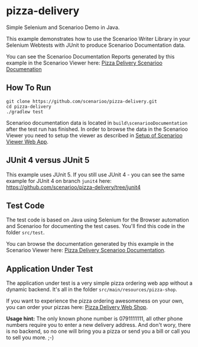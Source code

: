 # pizza-delivery

Simple Selenium and Scenarioo Demo in Java.

This example demonstrates how to use the Scenarioo Writer Library in your Selenium Webtests with JUnit to produce Scenarioo
Documentation data.

You can see the Scenarioo Documentation Reports generated by this example in the Scenarioo Viewer here:
[Pizza Delivery Scenarioo Documenation](http://demo.scenarioo.org/scenarioo-master/#/?branch=pizza-delivery-master)

## How To Run

```
git clone https://github.com/scenarioo/pizza-delivery.git
cd pizza-delivery
./gradlew test
```

Scenarioo documentation data is located in `build\scenariooDocumentation` after the test run has finished. In order to browse the data in the Scenarioo Viewer you need to setup the viewer as described in [Setup of Scenarioo Viewer Web App](http://scenarioo.org/docs/master/tutorial/Scenarioo-Viewer-Web-Application-Setup.html).

## JUnit 4 versus JUnit 5

This example uses JUnit 5. If you still use JUnit 4 - you can see the same example for JUnit 4 on branch `junit4` here:
https://github.com/scenarioo/pizza-delivery/tree/junit4

## Test Code

The test code is based on Java using Selenium for the Browser automation and Scenarioo for documenting the 
test cases. You'll find this code in the folder `src/test`.

You can browse the documentation generated by this example in the Scenarioo Viewer here: 
[Pizza Delivery Scenarioo Documentation](http://demo.scenarioo.org/scenarioo-master/#/?branch=pizza-delivery-master).

## Application Under Test

The application under test is a very simple pizza ordering web app without a dynamic backend. It's all in the folder 
`src/main/resources/pizza-shop`.

If you want to experience the pizza ordering awesomeness on your own, you can order your pizzas here: [Pizza Delivery Web Shop](http://scenarioo.github.io/pizza-delivery/).

**Usage hint:** The only known phone number is 0791111111, all other phone numbers require you to enter a new delivery 
address. And don't wory, there is no backend, so no one will bring you a pizza or send you a bill or call you to sell you more. ;-)
